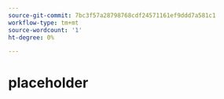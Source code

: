 ```yaml
---
source-git-commit: 7bc3f57a28798768cdf24571161ef9ddd7a581c1
workflow-type: tm+mt
source-wordcount: '1'
ht-degree: 0%

---
```

# placeholder
